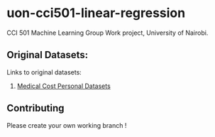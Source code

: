 # uon-cci501-linear-regression

CCI 501 Machine Learning Group Work project, University of Nairobi.

## Original Datasets: 

Links to original datasets:
1. [Medical Cost Personal Datasets](hhttps://www.kaggle.com/mirichoi0218/insurance/download)

## Contributing

Please create your own working branch !